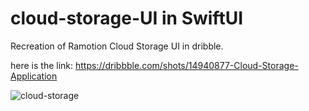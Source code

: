 # cloud-storage-UI in SwiftUI
Recreation of Ramotion Cloud Storage UI in dribble.

here is the link: https://dribbble.com/shots/14940877-Cloud-Storage-Application

![cloud-storage](https://user-images.githubusercontent.com/29269568/116805936-77733a00-ab47-11eb-98b8-7116abf1ee18.png)
